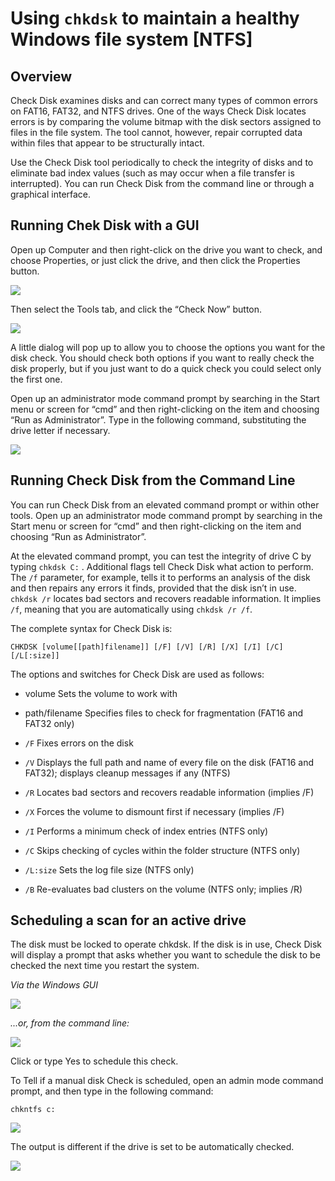 # Using `chkdsk` to maintain a healthy Windows file system [NTFS]


## Overview

Check Disk examines disks and can correct many types of common errors on FAT16, FAT32, and NTFS drives. One of the ways Check Disk locates errors is by comparing the volume bitmap with the disk sectors assigned to files in the file system. The tool cannot, however, repair corrupted data within files that appear to be structurally intact.

Use the Check Disk tool periodically to check the integrity of disks and to eliminate bad index values (such as may occur when a file transfer is interrupted). You can run Check Disk from the command line or through a graphical interface.


## Running Chek Disk with a GUI

Open up Computer and then right-click on the drive you want to check, and choose Properties, or just click the drive, and then click the Properties button.

![](http://cdn5.howtogeek.com/wp-content/uploads/2010/11/image77.png)

Then select the Tools tab, and click the “Check Now” button.

![](http://cdn5.howtogeek.com/wp-content/uploads/2010/11/532x235ximage78.png.pagespeed.ic.pTkjvODqd0.png)

A little dialog will pop up to allow you to choose the options you want for the disk check. You should check both options if you want to really check the disk properly, but if you just want to do a quick check you could select only the first one.

Open up an administrator mode command prompt by searching in the Start menu or screen for “cmd” and then right-clicking on the item and choosing “Run as Administrator”. Type in the following command, substituting the drive letter if necessary.


![](http://cdn5.howtogeek.com/wp-content/uploads/2010/11/image79.png)

## Running Check Disk from the Command Line

You can run Check Disk from an elevated command prompt or within other tools.  Open up an administrator mode command prompt by searching in the Start menu or screen for “cmd” and then right-clicking on the item and choosing “Run as Administrator”.

At the elevated command prompt, you can test the integrity of drive C by typing `chkdsk C:` . Additional flags tell Check Disk  what action to perform.  The `/f` parameter, for example, tells it to performs an analysis of the disk and then repairs any errors it finds, provided that the disk isn’t in use. `chkdsk /r` locates bad sectors and recovers readable information. It implies `/f`, meaning that you are automatically using `chkdsk /r /f`.

The complete syntax for Check Disk is:

`CHKDSK [volume[[path]filename]] [/F] [/V] [/R] [/X] [/I] [/C] [/L[:size]]`

The options and switches for Check Disk are used as follows:

* volume Sets the volume to work with
* path/filename Specifies files to check for fragmentation (FAT16 and FAT32 only)

* `/F` Fixes errors on the disk
* `/V` Displays the full path and name of every file on the disk (FAT16 and FAT32); displays cleanup messages if any (NTFS)
* `/R` Locates bad sectors and recovers readable information (implies /F)
* `/X` Forces the volume to dismount first if necessary (implies /F)
* `/I` Performs a minimum check of index entries (NTFS only)
* `/C` Skips checking of cycles within the folder structure (NTFS only)
* `/L:size` Sets the log file size (NTFS only)
* `/B` Re-evaluates bad clusters on the volume (NTFS only; implies /R)


## Scheduling a scan for an active drive

The disk must be locked to operate chkdsk. If the disk is in use, Check Disk will display a prompt that asks whether you want to schedule the disk to be checked the next time you restart the system.

*Via the Windows GUI*

![](http://cdn5.howtogeek.com/wp-content/uploads/2010/11/image80.png)

*...or, from the command line:*

![](http://cdn5.howtogeek.com/wp-content/uploads/2008/02/image98.png)

Click or type Yes to schedule this check.

To Tell if a manual disk Check is scheduled, open an admin mode command prompt, and then type in the following command:

`chkntfs c:`

![](http://cdn5.howtogeek.com/wp-content/uploads/2008/02/image96.png)

The output is different if the drive is set to be automatically checked.

![](http://cdn5.howtogeek.com/wp-content/uploads/2008/02/image97.png)
